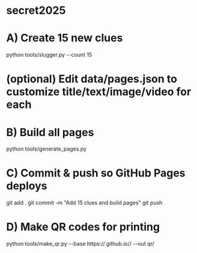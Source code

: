 # secret2025


# A) Create 15 new clues
python tools/slugger.py --count 15

# (optional) Edit data/pages.json to customize title/text/image/video for each

# B) Build all pages
python tools/generate_pages.py

# C) Commit & push so GitHub Pages deploys
git add .
git commit -m "Add 15 clues and build pages"
git push

# D) Make QR codes for printing
python tools/make_qr.py --base https://<username>.github.io/<repo-name>/ --out qr/
